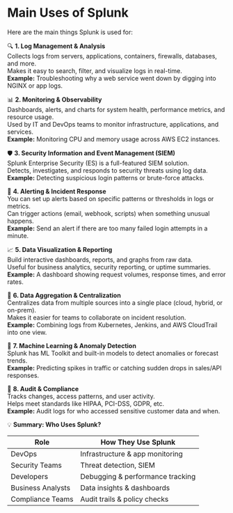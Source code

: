 # Main Uses of Splunk

Here are the main things Splunk is used for:

🔍 **1. Log Management & Analysis**  
Collects logs from servers, applications, containers, firewalls, databases, and more.  
Makes it easy to search, filter, and visualize logs in real-time.  
**Example:** Troubleshooting why a web service went down by digging into NGINX or app logs.

📊 **2. Monitoring & Observability**  
Dashboards, alerts, and charts for system health, performance metrics, and resource usage.  
Used by IT and DevOps teams to monitor infrastructure, applications, and services.  
**Example:** Monitoring CPU and memory usage across AWS EC2 instances.

🛡️ **3. Security Information and Event Management (SIEM)**  
Splunk Enterprise Security (ES) is a full-featured SIEM solution.  
Detects, investigates, and responds to security threats using log data.  
**Example:** Detecting suspicious login patterns or brute-force attacks.

🔔 **4. Alerting & Incident Response**  
You can set up alerts based on specific patterns or thresholds in logs or metrics.  
Can trigger actions (email, webhook, scripts) when something unusual happens.  
**Example:** Send an alert if there are too many failed login attempts in a minute.

📈 **5. Data Visualization & Reporting**  
Build interactive dashboards, reports, and graphs from raw data.  
Useful for business analytics, security reporting, or uptime summaries.  
**Example:** A dashboard showing request volumes, response times, and error rates.

📂 **6. Data Aggregation & Centralization**  
Centralizes data from multiple sources into a single place (cloud, hybrid, or on-prem).  
Makes it easier for teams to collaborate on incident resolution.  
**Example:** Combining logs from Kubernetes, Jenkins, and AWS CloudTrail into one view.

🧠 **7. Machine Learning & Anomaly Detection**  
Splunk has ML Toolkit and built-in models to detect anomalies or forecast trends.  
**Example:** Predicting spikes in traffic or catching sudden drops in sales/API responses.

🧪 **8. Audit & Compliance**  
Tracks changes, access patterns, and user activity.  
Helps meet standards like HIPAA, PCI-DSS, GDPR, etc.  
**Example:** Audit logs for who accessed sensitive customer data and when.

💡 **Summary: Who Uses Splunk?**

| Role              | How They Use Splunk                     |
|-------------------|-----------------------------------------|
| DevOps            | Infrastructure & app monitoring         |
| Security Teams    | Threat detection, SIEM                  |
| Developers        | Debugging & performance tracking        |
| Business Analysts  | Data insights & dashboards              |
| Compliance Teams  | Audit trails & policy checks           |